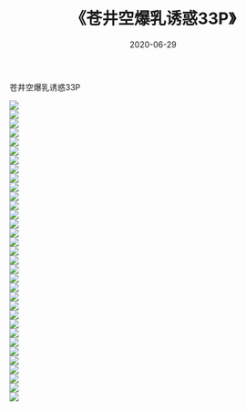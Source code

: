 ﻿---
layout: post
title:  《苍井空爆乳诱惑33P》
date:   2020-06-29
img: http://pic.660000.xyz/1:/性感/2020/苍井空爆乳诱惑33P/000.jpg
categories: [美女, 清纯, 唯美]
---

苍井空爆乳诱惑33P

  ![](http://pic.660000.xyz/1:/性感/2020/苍井空爆乳诱惑33P/001.jpg) <br> ![](http://pic.660000.xyz/1:/性感/2020/苍井空爆乳诱惑33P/002.jpg) <br> ![](http://pic.660000.xyz/1:/性感/2020/苍井空爆乳诱惑33P/003.jpg) <br> ![](http://pic.660000.xyz/1:/性感/2020/苍井空爆乳诱惑33P/004.jpg) <br> ![](http://pic.660000.xyz/1:/性感/2020/苍井空爆乳诱惑33P/005.jpg) <br> ![](http://pic.660000.xyz/1:/性感/2020/苍井空爆乳诱惑33P/006.jpg) <br> ![](http://pic.660000.xyz/1:/性感/2020/苍井空爆乳诱惑33P/007.jpg) <br> ![](http://pic.660000.xyz/1:/性感/2020/苍井空爆乳诱惑33P/008.jpg) <br> ![](http://pic.660000.xyz/1:/性感/2020/苍井空爆乳诱惑33P/009.jpg) <br> ![](http://pic.660000.xyz/1:/性感/2020/苍井空爆乳诱惑33P/010.jpg) <br> ![](http://pic.660000.xyz/1:/性感/2020/苍井空爆乳诱惑33P/011.jpg) <br> ![](http://pic.660000.xyz/1:/性感/2020/苍井空爆乳诱惑33P/012.jpg) <br> ![](http://pic.660000.xyz/1:/性感/2020/苍井空爆乳诱惑33P/013.jpg) <br> ![](http://pic.660000.xyz/1:/性感/2020/苍井空爆乳诱惑33P/014.jpg) <br> ![](http://pic.660000.xyz/1:/性感/2020/苍井空爆乳诱惑33P/015.jpg) <br> ![](http://pic.660000.xyz/1:/性感/2020/苍井空爆乳诱惑33P/016.jpg) <br> ![](http://pic.660000.xyz/1:/性感/2020/苍井空爆乳诱惑33P/017.jpg) <br> ![](http://pic.660000.xyz/1:/性感/2020/苍井空爆乳诱惑33P/018.jpg) <br> ![](http://pic.660000.xyz/1:/性感/2020/苍井空爆乳诱惑33P/019.jpg) <br> ![](http://pic.660000.xyz/1:/性感/2020/苍井空爆乳诱惑33P/020.jpg) <br> ![](http://pic.660000.xyz/1:/性感/2020/苍井空爆乳诱惑33P/021.jpg) <br> ![](http://pic.660000.xyz/1:/性感/2020/苍井空爆乳诱惑33P/022.jpg) <br> ![](http://pic.660000.xyz/1:/性感/2020/苍井空爆乳诱惑33P/023.jpg) <br> ![](http://pic.660000.xyz/1:/性感/2020/苍井空爆乳诱惑33P/024.jpg) <br> ![](http://pic.660000.xyz/1:/性感/2020/苍井空爆乳诱惑33P/025.jpg) <br> ![](http://pic.660000.xyz/1:/性感/2020/苍井空爆乳诱惑33P/026.jpg) <br> ![](http://pic.660000.xyz/1:/性感/2020/苍井空爆乳诱惑33P/027.jpg) <br> ![](http://pic.660000.xyz/1:/性感/2020/苍井空爆乳诱惑33P/028.jpg) <br> ![](http://pic.660000.xyz/1:/性感/2020/苍井空爆乳诱惑33P/029.jpg) <br> ![](http://pic.660000.xyz/1:/性感/2020/苍井空爆乳诱惑33P/030.jpg) <br> ![](http://pic.660000.xyz/1:/性感/2020/苍井空爆乳诱惑33P/031.jpg) <br> ![](http://pic.660000.xyz/1:/性感/2020/苍井空爆乳诱惑33P/032.jpg) <br> ![](http://pic.660000.xyz/1:/性感/2020/苍井空爆乳诱惑33P/033.jpg) <br>